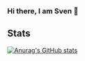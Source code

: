 ### Hi there, I am Sven 👋

<!--
![Twitter URL](https://img.shields.io/twitter/url?color=1ca0f1&label=Zwaen91&logo=twitter&style=for-the-badge&url=https%3A%2F%2Ftwitter.com%2FZwaen91)
![LinkedIn URL](https://img.shields.io/twitter/url?color=0A66C2&label=Contact%20me&logo=linkedin&style=for-the-badge&url=https%3A%2F%2Fwww.linkedin.com%2Fin%2Frico-herwig-3068b7169%2F%3Flipi%3Durn%253Ali%253Apage%253Ad_flagship3_feed%253B7TnjG26iS2WJDaltvsMfPg%253D%253D)
-->

## Stats
[![Anurag's GitHub stats](https://github-readme-stats.vercel.app/api?username=Zwaen91&show_icons=true)](https://github.com/anuraghazra/github-readme-stats)

<!--
**Zwaen91/Zwaen91** is a ✨ _special_ ✨ repository because its `README.md` (this file) appears on your GitHub profile.

Here are some ideas to get you started:

- 🔭 I’m currently working on ...
- 🌱 I’m currently learning ...
- 👯 I’m looking to collaborate on ...
- 🤔 I’m looking for help with ...
- 💬 Ask me about ...
- 📫 How to reach me: ...
- 😄 Pronouns: ...
- ⚡ Fun fact: ...
-->
